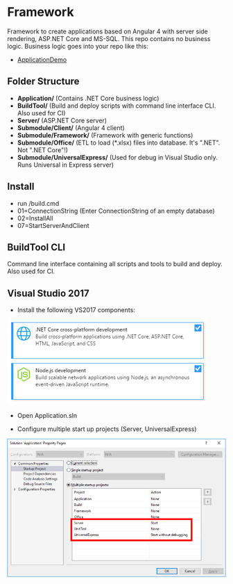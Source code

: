 # Framework
Framework to create applications based on Angular 4 with server side rendering, ASP.NET Core and MS-SQL. This repo contains no business logic. Business logic goes into your repo like this:
* [ApplicationDemo](https://github.com/WorkplaceX/ApplicationDemo)

## Folder Structure
* **Application/** (Contains .NET Core business logic)
* **BuildTool/** (Build and deploy scripts with command line interface CLI. Also used for CI)
* **Server/** (ASP.NET Core server)
* **Submodule/Client/** (Angular 4 client)
* **Submodule/Framework/** (Framework with generic functions)
* **Submodule/Office/** (ETL to load (*.xlsx) files into database. It's ".NET". Not ".NET Core"!)
* **Submodule/UniversalExpress/** (Used for debug in Visual Studio only. Runs Universal in Express server)

## Install
* run /build.cmd
* 01=ConnectionString (Enter ConnectionString of an empty database)
* 02=InstallAll
* 07=StartServerAndClient

## BuildTool CLI
Command line interface containing all scripts and tools to build and deploy. Also used for CI.

## Visual Studio 2017
* Install the following VS2017 components:

![alt tag](Framework.BuildTool/Doc/VisualStudioPrerequisite.png)

* Open Application.sln

* Configure multiple start up projects (Server, UniversalExpress)

![alt tag](Framework.BuildTool/Doc/VisualStudioStartup.png)

